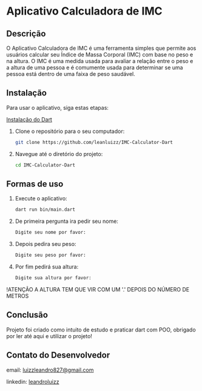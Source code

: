 # Aplicativo Calculadora de IMC

## Descrição

O Aplicativo Calculadora de IMC é uma ferramenta simples que permite aos usuários calcular seu Índice de Massa Corporal (IMC) com base no peso e na altura. O IMC é uma medida usada para avaliar a relação entre o peso e a altura de uma pessoa e é comumente usada para determinar se uma pessoa está dentro de uma faixa de peso saudável.

## Instalação

Para usar o aplicativo, siga estas etapas:

 [Instalação do Dart](https://dart.dev/get-dart)

1. Clone o repositório para o seu computador:

   ```bash
   git clone https://github.com/leanluizz/IMC-Calculator-Dart
   ```
2. Navegue até o diretório do projeto:

    ```bash
    cd IMC-Calculator-Dart
    ```
## Formas de uso

1. Execute o aplicativo:

    ```bash
    dart run bin/main.dart
    ```

2. De primeira pergunta ira pedir seu nome:

    ```bash
    Digite seu nome por favor:
    ```

3. Depois pedira seu peso:

    ```bash
    Digite seu peso por favor:
    ```
    
4. Por fim pedirá sua altura:

    ```bash
    Digite sua altura por favor:
    ```
    
 !ATENÇÃO A ALTURA TEM QUE VIR COM UM '.' DEPOIS DO NÚMERO DE METROS

## Conclusão

 Projeto foi criado como intuito de estudo e praticar dart com POO, obrigado por ler até aqui e utilizar o projeto!

## Contato do Desenvolvedor

 email: luizzleandro827@gmail.com
 
 linkedin: [leandroluizz](https://www.linkedin.com/in/leandroluizz/)